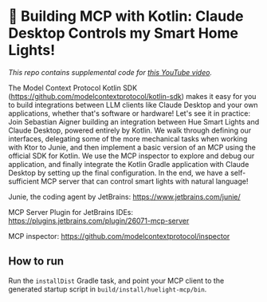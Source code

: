 # 🎥 Building MCP with Kotlin: Claude Desktop Controls my Smart Home Lights!

_This repo contains supplemental code for [this YouTube video](https://youtu.be/jwevCa96Z4Q)._

The Model Context Protocol Kotlin SDK (https://github.com/modelcontextprotocol/kotlin-sdk) makes it easy for you to build integrations between LLM clients like Claude Desktop and your own applications, whether that's software or hardware! Let's see it in practice: Join Sebastian Aigner building an integration between Hue Smart Lights and Claude Desktop, powered entirely by Kotlin. We walk through defining our interfaces, delegating some of the more mechanical tasks when working with Ktor to Junie, and then implement a basic version of an MCP using the official SDK for Kotlin. We use the MCP inspector to explore and debug our application, and finally integrate the Kotlin Gradle application with Claude Desktop by setting up the final configuration. In the end, we have a self-sufficient MCP server that can control smart lights with natural language!

Junie, the coding agent by JetBrains: https://www.jetbrains.com/junie/

MCP Server Plugin for JetBrains IDEs: https://plugins.jetbrains.com/plugin/26071-mcp-server

MCP inspector: https://github.com/modelcontextprotocol/inspector

## How to run

Run the `installDist` Gradle task, and point your MCP client to the generated startup script in `build/install/huelight-mcp/bin`.
